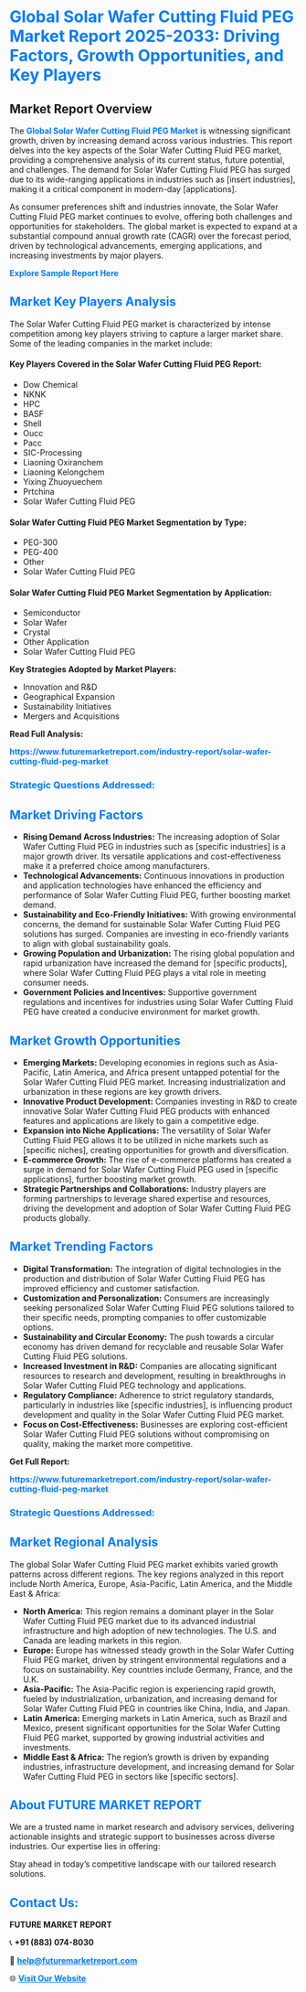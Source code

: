 <h1 style="color: #007BFF;">Global Solar Wafer Cutting Fluid PEG Market Report 2025-2033: Driving Factors, Growth Opportunities, and Key Players</h1>

<section id="overview">
<h2>Market Report Overview</h2>
<p>The <a href="https://www.futuremarketreport.com/industry-report/solar-wafer-cutting-fluid-peg-market" style="color: #007BFF; text-decoration: none;"><strong>Global Solar Wafer Cutting Fluid PEG Market</strong></a> is witnessing significant growth, driven by increasing demand across various industries. This report delves into the key aspects of the Solar Wafer Cutting Fluid PEG market, providing a comprehensive analysis of its current status, future potential, and challenges. The demand for Solar Wafer Cutting Fluid PEG has surged due to its wide-ranging applications in industries such as [insert industries], making it a critical component in modern-day [applications].</p>
<p>As consumer preferences shift and industries innovate, the Solar Wafer Cutting Fluid PEG market continues to evolve, offering both challenges and opportunities for stakeholders. The global market is expected to expand at a substantial compound annual growth rate (CAGR) over the forecast period, driven by technological advancements, emerging applications, and increasing investments by major players.</p>
</section>

<section id="overview">
<p><a href="https://www.futuremarketreport.com/request-sample/reportId=31221" style="color: #007BFF; text-decoration: none;"><strong>Explore Sample Report Here</strong></a></p>
</section>

<section id="key-players">
<h2 style="color: #007BFF;">Market Key Players Analysis</h2>
<p>The Solar Wafer Cutting Fluid PEG market is characterized by intense competition among key players striving to capture a larger market share. Some of the leading companies in the market include:</p>
<h4>Key Players Covered in the Solar Wafer Cutting Fluid PEG Report:</h4>
<ul><li>Dow Chemical</li><li>NKNK</li><li>HPC</li><li>BASF</li><li>Shell</li><li>Oucc</li><li>Pacc</li><li>SIC-Processing</li><li>Liaoning Oxiranchem</li><li>Liaoning Kelongchem</li><li>Yixing Zhuoyuechem</li><li>Prtchina</li><li>Solar Wafer Cutting Fluid PEG</li></ul>
<h4>Solar Wafer Cutting Fluid PEG Market Segmentation by Type:</h4>
<ul><li>PEG-300</li><li>PEG-400</li><li>Other</li><li>Solar Wafer Cutting Fluid PEG</li></ul>

<h4>Solar Wafer Cutting Fluid PEG Market Segmentation by Application:</h4>
<ul><li>Semiconductor</li><li>Solar Wafer</li><li>Crystal</li><li>Other Application</li><li>Solar Wafer Cutting Fluid PEG</li></ul>
<p><strong>Key Strategies Adopted by Market Players:</strong></p>
<ul>
<li>Innovation and R&D</li>
<li>Geographical Expansion</li>
<li>Sustainability Initiatives</li>
<li>Mergers and Acquisitions</li>
</ul>
</section>

<section>
<p><strong>Read Full Analysis: </strong></p><a href="https://www.futuremarketreport.com/industry-report/solar-wafer-cutting-fluid-peg-market" style="color: #007BFF; text-decoration: none;"><strong>https://www.futuremarketreport.com/industry-report/solar-wafer-cutting-fluid-peg-market</strong></a>
<h3 style="color: #007BFF;">Strategic Questions Addressed:</h3>
</section>

<section id="driving-factors">
<h2 style="color: #007BFF;">Market Driving Factors</h2>
<ul>
<li><strong>Rising Demand Across Industries:</strong> The increasing adoption of Solar Wafer Cutting Fluid PEG in industries such as [specific industries] is a major growth driver. Its versatile applications and cost-effectiveness make it a preferred choice among manufacturers.</li>
<li><strong>Technological Advancements:</strong> Continuous innovations in production and application technologies have enhanced the efficiency and performance of Solar Wafer Cutting Fluid PEG, further boosting market demand.</li>
<li><strong>Sustainability and Eco-Friendly Initiatives:</strong> With growing environmental concerns, the demand for sustainable Solar Wafer Cutting Fluid PEG solutions has surged. Companies are investing in eco-friendly variants to align with global sustainability goals.</li>
<li><strong>Growing Population and Urbanization:</strong> The rising global population and rapid urbanization have increased the demand for [specific products], where Solar Wafer Cutting Fluid PEG plays a vital role in meeting consumer needs.</li>
<li><strong>Government Policies and Incentives:</strong> Supportive government regulations and incentives for industries using Solar Wafer Cutting Fluid PEG have created a conducive environment for market growth.</li>
</ul>
</section>

<section id="growth-opportunities">
<h2 style="color: #007BFF;">Market Growth Opportunities</h2>
<ul>
<li><strong>Emerging Markets:</strong> Developing economies in regions such as Asia-Pacific, Latin America, and Africa present untapped potential for the Solar Wafer Cutting Fluid PEG market. Increasing industrialization and urbanization in these regions are key growth drivers.</li>
<li><strong>Innovative Product Development:</strong> Companies investing in R&D to create innovative Solar Wafer Cutting Fluid PEG products with enhanced features and applications are likely to gain a competitive edge.</li>
<li><strong>Expansion into Niche Applications:</strong> The versatility of Solar Wafer Cutting Fluid PEG allows it to be utilized in niche markets such as [specific niches], creating opportunities for growth and diversification.</li>
<li><strong>E-commerce Growth:</strong> The rise of e-commerce platforms has created a surge in demand for Solar Wafer Cutting Fluid PEG used in [specific applications], further boosting market growth.</li>
<li><strong>Strategic Partnerships and Collaborations:</strong> Industry players are forming partnerships to leverage shared expertise and resources, driving the development and adoption of Solar Wafer Cutting Fluid PEG products globally.</li>
</ul>
</section>

<section id="trending-factors">
<h2 style="color: #007BFF;">Market Trending Factors</h2>
<ul>
<li><strong>Digital Transformation:</strong> The integration of digital technologies in the production and distribution of Solar Wafer Cutting Fluid PEG has improved efficiency and customer satisfaction.</li>
<li><strong>Customization and Personalization:</strong> Consumers are increasingly seeking personalized Solar Wafer Cutting Fluid PEG solutions tailored to their specific needs, prompting companies to offer customizable options.</li>
<li><strong>Sustainability and Circular Economy:</strong> The push towards a circular economy has driven demand for recyclable and reusable Solar Wafer Cutting Fluid PEG solutions.</li>
<li><strong>Increased Investment in R&D:</strong> Companies are allocating significant resources to research and development, resulting in breakthroughs in Solar Wafer Cutting Fluid PEG technology and applications.</li>
<li><strong>Regulatory Compliance:</strong> Adherence to strict regulatory standards, particularly in industries like [specific industries], is influencing product development and quality in the Solar Wafer Cutting Fluid PEG market.</li>
<li><strong>Focus on Cost-Effectiveness:</strong> Businesses are exploring cost-efficient Solar Wafer Cutting Fluid PEG solutions without compromising on quality, making the market more competitive.</li>
</ul>
</section>

<section>
<p><strong>Get Full Report: </strong></p><a href="https://www.futuremarketreport.com/industry-report/solar-wafer-cutting-fluid-peg-market" style="color: #007BFF; text-decoration: none;"><strong>https://www.futuremarketreport.com/industry-report/solar-wafer-cutting-fluid-peg-market</strong></a>
<h3 style="color: #007BFF;">Strategic Questions Addressed:</h3>
</section>


<section id="regional-analysis">
<h2 style="color: #007BFF;">Market Regional Analysis</h2>
<p>The global Solar Wafer Cutting Fluid PEG market exhibits varied growth patterns across different regions. The key regions analyzed in this report include North America, Europe, Asia-Pacific, Latin America, and the Middle East & Africa:</p>
<ul>
<li><strong>North America:</strong> This region remains a dominant player in the Solar Wafer Cutting Fluid PEG market due to its advanced industrial infrastructure and high adoption of new technologies. The U.S. and Canada are leading markets in this region.</li>
<li><strong>Europe:</strong> Europe has witnessed steady growth in the Solar Wafer Cutting Fluid PEG market, driven by stringent environmental regulations and a focus on sustainability. Key countries include Germany, France, and the U.K.</li>
<li><strong>Asia-Pacific:</strong> The Asia-Pacific region is experiencing rapid growth, fueled by industrialization, urbanization, and increasing demand for Solar Wafer Cutting Fluid PEG in countries like China, India, and Japan.</li>
<li><strong>Latin America:</strong> Emerging markets in Latin America, such as Brazil and Mexico, present significant opportunities for the Solar Wafer Cutting Fluid PEG market, supported by growing industrial activities and investments.</li>
<li><strong>Middle East & Africa:</strong> The region’s growth is driven by expanding industries, infrastructure development, and increasing demand for Solar Wafer Cutting Fluid PEG in sectors like [specific sectors].</li>
</ul>
</section>

<footer>
<h2 style="color: #007BFF;">About FUTURE MARKET REPORT</h2>
<p>We are a trusted name in market research and advisory services, delivering actionable insights and strategic support to businesses across diverse industries. Our expertise lies in offering:</p>

<p>Stay ahead in today’s competitive landscape with our tailored research solutions.</p>

<h2 style="color: #007BFF;">Contact Us:</h2>
<p><strong>FUTURE MARKET REPORT</strong></p>
<p>📞 <strong>+91 (883) 074-8030</strong></p>
<p>📧 <strong><a href="mailto:help@futuremarketreport.com" style="color: #007BFF;">help@futuremarketreport.com</a></strong></p>
<p>🌐 <strong><a href="https://www.futuremarketreport.com/" style="color: #007BFF;">Visit Our Website</a></strong></p>
</footer>